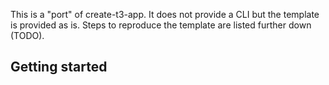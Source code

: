 This is a "port" of create-t3-app. It does not provide a CLI but the template is provided as is. Steps to reproduce the template are listed further down (TODO).

## Getting started
